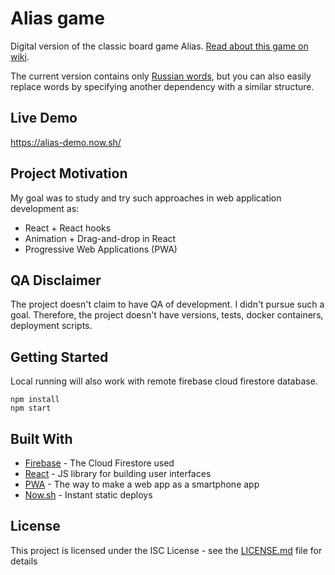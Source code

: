 # Alias game

Digital version of the classic board game Alias.
[Read about this game on wiki](<https://en.wikipedia.org/wiki/Alias_(board_game)>).

The current version contains only [Russian words](https://github.com/ron-arr/alias-words), but you can also easily replace words by specifying another dependency with a similar structure.

## Live Demo

https://alias-demo.now.sh/

## Project Motivation

My goal was to study and try such approaches in web application development as:

-   React + React hooks
-   Animation + Drag-and-drop in React
-   Progressive Web Applications (PWA)

## QA Disclaimer

The project doesn't claim to have QA of development. I didn't pursue such a goal. Therefore, the project doesn't have versions, tests, docker containers, deployment scripts.

## Getting Started

Local running will also work with remote firebase cloud firestore database.

```
npm install
npm start
```

## Built With

-   [Firebase](https://firebase.google.com/docs/web/setup) - The Cloud Firestore used
-   [React](https://reactjs.org/) - JS library for building user interfaces
-   [PWA](https://developers.google.com/web/ilt/pwa) - The way to make a web app as a smartphone app
-   [Now.sh](https://zeit.co/home) - Instant static deploys

## License

This project is licensed under the ISC License - see the [LICENSE.md](LICENSE.md) file for details
